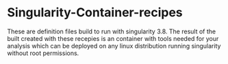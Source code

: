 # Singularity-Container-recipes
These are definition files build to run with singularity 3.8. The result of the built created with these recepies is an container with tools needed for your analysis which can be deployed on any linux distribution running singularity without root permissions. 
